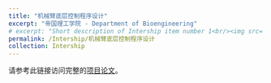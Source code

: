 ```yaml
---
title: "机械臂底层控制程序设计"
excerpt: "帝国理工学院 - Department of Bioengineering"
# excerpt: "Short description of Intership item number 1<br/><img src='/images/500x300.png'>"
permalink: /Intership/机械臂底层控制程序设计
collection: Intership
---
```





请参考此链接访问完整的[项目论文](https://miracle-han.com/files/Low_Level_Control_of_Kinova_Gen3_Using_a_Foot_Interface__System_Control_Performance.pdf)。
